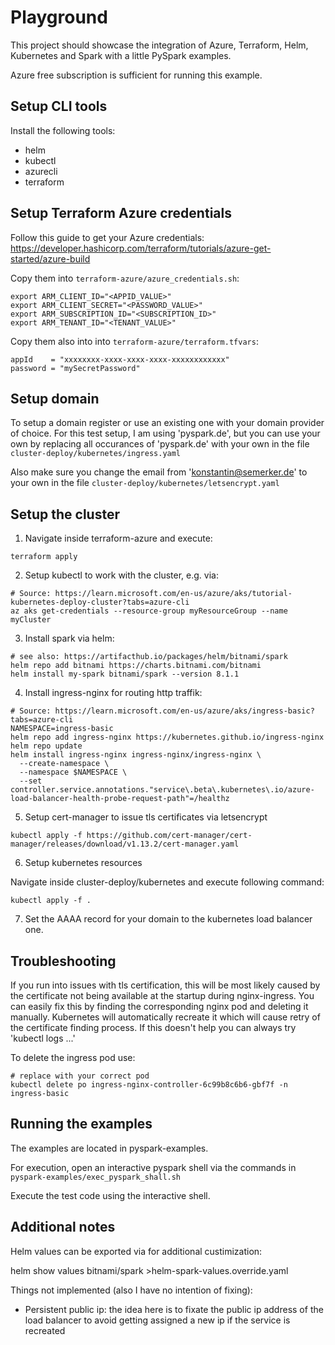 Playground
==========

This project should showcase the integration of Azure, Terraform, Helm,
Kubernetes and Spark with a little PySpark examples.

Azure free subscription is sufficient for running this example.


Setup CLI tools
---------------

Install the following tools:
 * helm
 * kubectl
 * azurecli
 * terraform


Setup Terraform Azure credentials
---------------------------------

Follow this guide to get your Azure credentials: https://developer.hashicorp.com/terraform/tutorials/azure-get-started/azure-build

Copy them into `terraform-azure/azure_credentials.sh`:

```
export ARM_CLIENT_ID="<APPID_VALUE>"
export ARM_CLIENT_SECRET="<PASSWORD_VALUE>"
export ARM_SUBSCRIPTION_ID="<SUBSCRIPTION_ID>"
export ARM_TENANT_ID="<TENANT_VALUE>"
```

Copy them also into into `terraform-azure/terraform.tfvars`:

```
appId    = "xxxxxxxx-xxxx-xxxx-xxxx-xxxxxxxxxxxx"
password = "mySecretPassword"
```


Setup domain
------------

To setup a domain register or use an existing one with your domain provider of
choice. For this test setup, I am using 'pyspark.de', but you can use your own
by replacing all occurances of 'pyspark.de' with your own in the file
`cluster-deploy/kubernetes/ingress.yaml`

Also make sure you change the email from 'konstantin@semerker.de' to your own in
the file `cluster-deploy/kubernetes/letsencrypt.yaml`


Setup the cluster
-----------------

1. Navigate inside terraform-azure and execute:

```
terraform apply
```

2. Setup kubectl to work with the cluster, e.g. via:

```
# Source: https://learn.microsoft.com/en-us/azure/aks/tutorial-kubernetes-deploy-cluster?tabs=azure-cli
az aks get-credentials --resource-group myResourceGroup --name myCluster
```

3. Install spark via helm:

```
# see also: https://artifacthub.io/packages/helm/bitnami/spark
helm repo add bitnami https://charts.bitnami.com/bitnami
helm install my-spark bitnami/spark --version 8.1.1
```

4. Install ingress-nginx for routing http traffik:

```
# Source: https://learn.microsoft.com/en-us/azure/aks/ingress-basic?tabs=azure-cli
NAMESPACE=ingress-basic
helm repo add ingress-nginx https://kubernetes.github.io/ingress-nginx
helm repo update
helm install ingress-nginx ingress-nginx/ingress-nginx \
  --create-namespace \
  --namespace $NAMESPACE \
  --set controller.service.annotations."service\.beta\.kubernetes\.io/azure-load-balancer-health-probe-request-path"=/healthz
```

5. Setup cert-manager to issue tls certificates via letsencrypt

```
kubectl apply -f https://github.com/cert-manager/cert-manager/releases/download/v1.13.2/cert-manager.yaml
```

6. Setup kubernetes resources

Navigate inside cluster-deploy/kubernetes and execute following command:

```
kubectl apply -f .
```

7. Set the AAAA record for your domain to the kubernetes load balancer one.


Troubleshooting
---------------

If you run into issues with tls certification, this will be most likely
caused by the certificate not being available at the startup during
nginx-ingress. You can easily fix this by finding the corresponding nginx pod
and deleting it manually. Kubernetes will automatically recreate it which will
cause retry of the certificate finding process. If this doesn't help you can
always try 'kubectl logs ...'

To delete the ingress pod use:
```
# replace with your correct pod
kubectl delete po ingress-nginx-controller-6c99b8c6b6-gbf7f -n ingress-basic
```


Running the examples
--------------------

The examples are located in pyspark-examples.

For execution, open an interactive pyspark shell via the commands in
`pyspark-examples/exec_pyspark_shall.sh`

Execute the test code using the interactive shell.


Additional notes
----------------

Helm values can be exported via for additional custimization:

helm show values bitnami/spark >helm-spark-values.override.yaml

Things not implemented (also I have no intention of fixing):

 - Persistent public ip: the idea here is to fixate the public ip address of the
   load balancer to avoid getting assigned a new ip if the service is recreated
